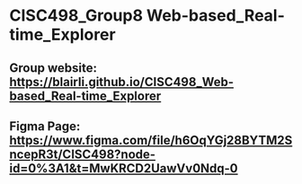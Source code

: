 # CISC498_Group8 Web-based_Real-time_Explorer
## Group website: https://blairli.github.io/CISC498_Web-based_Real-time_Explorer
## Figma Page: https://www.figma.com/file/h6OqYGj28BYTM2SncepR3t/CISC498?node-id=0%3A1&t=MwKRCD2UawVv0Ndq-0
